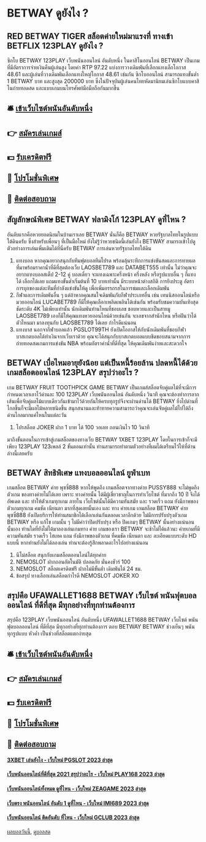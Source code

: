 # BETWAY ดูยังไง ?
## RED BETWAY TIGER สล็อตค่ายใหม่มาแรงที่ ทางเข้า BETFLIX 123PLAY ดูยังไง ?
ซิกโบ BETWAY 123PLAY เว็บพนันออนไลน์ อันดับหนึ่ง ในคาสิโนออนไลน์ BETWAY เป็นเกมที่มีอัตราการจ่ายเงินคืนผู้เล่นสูง โดยค่า RTP 97.22 แบ่งการวางเดิมพันที่เลือกแทงเล็กโอกาส 48.61 และผู้เล่นที่วางเดิมพันเลือกแทงใหญ่โอกาส 48.61 เช่นกัน
ซิกโบออนไลน์ สามารถแทงขั้นต่ำ 1 BETWAY บาท และสูงสุด 200000 บาท ซึ่งในปัจจุบันผู้เล่นคนไทยหัดมานิยมเล่นซิกโบแบบคาสิโนถ่ายทอดสด และแบบเกมบนโทรศัพท์มือมือถือกันมากขึ้น

## 🛎 [เข้าเว็บไซต์พนันอันดับหนึ่ง](https://bit.ly/3SdLNi2)
## 👉 [สมัครเล่นเกมส์](https://bit.ly/3SdLNi2)
## 💵 [รับเครดิตฟรี](https://bit.ly/3dyRKHj)
## 👑 [โปรโมชั่นพิเศษ](https://bit.ly/3dyRKHj)
## 📱 [ติดต่อสอบถาม](https://bit.ly/3dyRKHj)

## สัญลักษณ์พิเศษ BETWAY ฟลามิงโก้ 123PLAY ดูที่ไหน ?
อันดับแรกคือหวยยอดนิยมในบ้านเราเลย BETWAY นั่นก็คือ BETWAY หวยรัฐบาลไทยในรูปแบบใต้ดินครับ ซึ่งสำหรับเพื่อนๆ ที่เป็นมือใหม่ ยังไม่รู้ว่าหวยชนิดนี้เล่นยังไง BETWAY สามารถเข้าไปดูตัวอย่างการเล่นเพิ่มเติมได้ที่นี่ครับ BETWAY การเล่นหวยรัฐบาลไทยใต้ดิน 
1. แทงบอล หากคุณอยากสนุกกับทีมฟุตบอลทีมโปรด พร้อมลุ้นระทึกการแข่งขันสดและการทายผลที่มาพร้อมราคาน้ำที่ดีที่สุดต้องเว็บ LAOSBET789 และ DATABET555 เท่านั้น ไม่ว่าคุณจะอยากแทงบอลสเต็ป 2-12 คู่ บอลเดี่ยว จะแทงเฉพาะครึ่งหน้า ครึ่งหลัง หรือรูปแบบอื่น ๆ ก็แทงได้ เลือกได้เลย แถมแทงขั้นต่ำเริ่มต้นที่ 10 บาทเท่านั้น มีระบบหน้าต่างสถิติ การยิงประตู อัตราการบุกของแต่ละทีมที่กำลังแข่งขันให้ดู เพื่อเพิ่มอรรถรสในการชมและเลือกเดิมพัน
2. กีฬาและการเดิมพันอื่น ๆ แต่ถ้าหากคุณสนใจเดิมพันกับกีฬาประเภทอื่น เช่น เทนนิสออนไลน์หรือมวยออนไลน์ LUCABET789 ก็มีให้คุณเลือกเพลิดเพลินได้เช่นกัน พร้อมรับชมความบันเทิงสุดชัดระดับ 4K ไม่เพียงเท่านั้น นักเดิมพันท่านไหนที่ชอบเลข ชอบหวยและเป็นสายมู LAOSBET789 เองก็มีให้คุณแทงหวยออนไลน์ด้วยเช่นกัน จะเลขจากสำนักไหน หรือฝันว่าได้ตัวไหนมา มาลงทุนกับ LAOSBET789 ได้เลย กำไรดีแน่นอน
3. แทงบาส นอกจากีฬาบอลแล้ว PGSLOT99TH ยังเปิดโอกาสให้กับนักเดิมพันที่ชอบกีฬาบาสเกตบอลได้ทำเงินจากเว็บเราด้วย คุณจะได้สนุกกับบาสเกตบอลแบบชิดขอบสนามจากการถ่ายทอดสดเกมการแข่งขัน NBA พร้อมอัตราค่าน้ำที่ดีที่สุด ให้คุณเดิมพันง่ายและสะดวกใจ

## BETWAY เบื่อไหมอายุยังน้อย แต่เป็นหนี้ร้อยล้าน ปลดหนี้ได้ด้วยเกมสล็อตออนไลน์ 123PLAY สรุปว่าอะไร ?
เกม BETWAY FRUIT TOOTHPICK GAME BETWAY เป็นเกมส์สล็อตจับคู่ผลไม้ที่จะมีการกำหนดเวลาเอาไว้ด่านละ 100 123PLAY เว็บพนันออนไลน์ อันดับหนึ่ง วินาที คุณจะต้องทำการลากเส้นเพื่อจับคู่ผลไม้แบบเดียวกันเข้ามาไว้ด้วยกันให้ครบทุกรูปจึงจะผ่านด่านได้ BETWAY ยิ่งไปด่านที่ไกลขึ้นก็จะมีผลไม้หลายชนิดขึ้น สนุกสนานและท้าทายความสามารถว่าคุณจะเล่นจับคู่ผลไม้ไปได้ถึงด่านไกลมากแค่ไหนในแต่ละวัน
1. โปรสล็อต JOKER ฝาก 1 บาท ได้ 100 วอเลท ถอนเงินไว 10 วินาที

มาถึงขั้นตอนในการเข้าสู่เกมสล็อตของทางเว็บ BETWAY 1XBET 123PLAY โดยในการเข้าก็จะมีเพียง 123PLAY 123เพลล์ 2 ขั้นตอนเท่านั้น ท่านสามารถทำตามตัวอย่างที่ผมได้เตรียมไว้ให้ที่ด้านล่างนี้เลยครับ

## BETWAY สิทธิพิเศษ แทงบอลออนไลน์ ยูฟ่าเบท
เกมสล็อต BETWAY ค่าย พุซซี่888 หากให้พูดถึง เกมสล็อตจากทางค่าย PUSSY888 จะไม่พูดถึง ตัวเกม ของทางค่ายไม่ได้เลย เพราะ ทางค่ายนั้น ได้มีผู้เชี่ยวชาญในการทำเว็บไซต์ ที่มากถึง 10 ปี จึงได้อัพเดต และ ทำให้ตัวเกมทุกเกม ภายใน เว็บไซต์นั้นได้มีความทันสมัย และ รวดเร็ว แถม ยังมีภาพของตัวเกมทุกเกม คมชัด เนียนตา มากที่สุดเลยนั้นเอง และ ทาง ค่ายเกม เกมสล็อต BETWAY ค่าย พุซซี่888 ยังเปิดบริการให้ท่านสมาชิกได้เลือกเล่นกันตลอดเวลาอีกด้วย ไม่มีการปรับปรุงตัวเกม BETWAY หรือ แก้ไข เกมนั้น ๆ ไม่มีคำว่าปิดปรับปรุง หรือ ปิดเกมๆ BETWAY นั้นอย่างแน่นอนนั้นเอง ท่านใดที่ยังไม่ได้มาลองเล่นเกมทาง ค่าย เกมของเรา BETWAY จะช้าไม่ได้แล้วนะ ค่ายเกมที่มีความทันสมัย รวดเร็ว ไฮเทค แถม ยังมีภาพของตัวเกม ที่คมชัด เนียนตา และ ละเอียดแบบระดับ HD แบบนี้ หากท่านยังไม่ได้ลองเล่น ท่านจะต้องรู้สึกพลาดอะไรไปอย่างแน่นอน
1. นีโม่สล็อต สนุกกับเกมสล็อตออนไลน์ได้ทุกค่าย
2. NEMOSLOT ฝากถอนอัตโนมัติ ปลอดภัย มั่นคงชัวร์ 100
3. NEMOSLOT สล็อตเครดิตฟรี ฝากไม่มีขั้นต่ำ เดิมพันได้ 24 ชม.
4. ข้อสรุป ทางเลือกเล่นสล็อตกำไรดี NEMOSLOT JOKER XO

## สรุปคือ UFAWALLET1688 BETWAY เว็บไซต์ พนันฟุตบอลออนไลน์ ที่ดีที่สุด มีทุกอย่างที่ทุกท่านต้องการ
สรุปคือ 123PLAY เว็บพนันออนไลน์ อันดับหนึ่ง UFAWALLET1688 BETWAY เว็บไซต์ พนันฟุตบอลออนไลน์ ที่ดีที่สุด มีทุกอย่างที่ทุกท่านต้องการ ตอบ BETWAY BETWAY ช่วงเย็นๆ พนันทุกรูปแบบ หัวค่ำ เป็นช่วงที่สล็อตแตกง่ายสุด

## 🛎 [เข้าเว็บไซต์พนันอันดับหนึ่ง](https://bit.ly/3SdLNi2)
## 👉 [สมัครเล่นเกมส์](https://bit.ly/3SdLNi2)
## 💵 [รับเครดิตฟรี](https://bit.ly/3dyRKHj)
## 👑 [โปรโมชั่นพิเศษ](https://bit.ly/3dyRKHj)
## 📱 [ติดต่อสอบถาม](https://bit.ly/3dyRKHj)

#### [3XBET เล่นยังไง - เว็บใหม่ PGSLOT 2023 ล่าสุด](https://atom.io/themes/3xbet%20เล่นยังไง%20-%20เว็บใหม่%20pgslot%202023%20ล่าสุด)
#### [เว็บพนันออนไลน์ที่ดีที่สุด 2021 สรุปว่าอะไร - เว็บใหม่ PLAY168 2023 ล่าสุด](https://atom.io/themes/เว็บพนันออนไลน์ที่ดีที่สุด%202021%20สรุปว่าอะไร%20-%20เว็บใหม่%20play168%202023%20ล่าสุด)
#### [เว็บพนันออนไลน์ทั้งหมด ดูที่ไหน - เว็บใหม่ ZEAGAME 2023 ล่าสุด](https://atom.io/themes/เว็บพนันออนไลน์ทั้งหมด%20ดูที่ไหน%20-%20เว็บใหม่%20zeagame%202023%20ล่าสุด)
#### [เว็บตรง พนันออนไลน์ อันดับ 1 ดูที่ไหน - เว็บใหม่ IMI689 2023 ล่าสุด](https://atom.io/themes/เว็บตรง%20พนันออนไลน์%20อันดับ%201%20ดูที่ไหน%20-%20เว็บใหม่%20imi689%202023%20ล่าสุด)
#### [เว็บพนันออนไลน์ ติดอันดับ ที่ไหน - เว็บใหม่ GCLUB 2023 ล่าสุด](https://atom.io/themes/เว็บพนันออนไลน์%20ติดอันดับ%20ที่ไหน%20-%20เว็บใหม่%20gclub%202023%20ล่าสุด)

[ผลบอลวันนี้](https://siamsport.tv "ผลบอลวันนี้"), [ดูบอลสด](https://siamsport.tv/ดูบอลสด "ดูบอลสด")